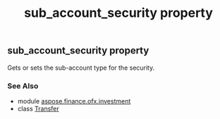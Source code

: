 ﻿---
title: sub_account_security property
second_title: Aspose.Finance for Python via .NET API References
description: 
type: docs
weight: 100
url: /python-net/aspose.finance.ofx.investment/transfer/sub_account_security/
is_root: false
---

## sub_account_security property


Gets or sets the sub-account type for the security.

### See Also
* module [aspose.finance.ofx.investment](../../)
* class [Transfer](/finance/python-net/aspose.finance.ofx.investment/transfer)
